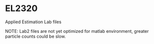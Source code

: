 # EL2320
Applied Estimation 
Lab files

NOTE: Lab2 files are not yet optimized for matlab environment, greater particle counts could be slow.
